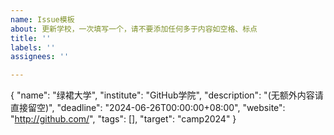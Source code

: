 ```yaml
---
name: Issue模板
about: 更新学校，一次填写一个，请不要添加任何多于内容如空格、标点
title: ''
labels: ''
assignees: ''

---
```


{
"name": "绿裙大学",
"institute": "GitHub学院",
"description": "(无额外内容请直接留空)",
"deadline": "2024-06-26T00:00:00+08:00",
"website": "http://github.com/",
"tags": [],
"target": "camp2024"
}
